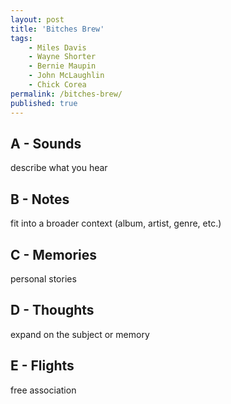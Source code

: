 ```yaml
---
layout: post
title: 'Bitches Brew'
tags:
    - Miles Davis
    - Wayne Shorter
    - Bernie Maupin
    - John McLaughlin
    - Chick Corea
permalink: /bitches-brew/
published: true
---
```


## A - Sounds

describe what you hear

## B - Notes

fit into a broader context (album, artist, genre, etc.)

## C - Memories

personal stories

## D - Thoughts

expand on the subject or memory

## E - Flights

free association
